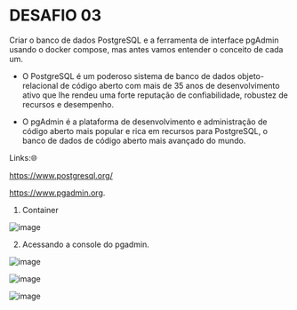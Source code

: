 <h1>DESAFIO 03</h1>

Criar o banco de dados PostgreSQL e a ferramenta de interface pgAdmin usando o docker compose, mas antes vamos entender o conceito de cada um.

+ O PostgreSQL é um poderoso sistema de banco de dados objeto-relacional de código aberto com mais de 35 anos de desenvolvimento ativo que lhe rendeu uma forte reputação de confiabilidade, robustez de recursos e desempenho.

+ O pgAdmin é a plataforma de desenvolvimento e administração de código aberto mais popular e rica em recursos para PostgreSQL, o banco de dados de código aberto mais avançado do mundo.

Links:🌐

https://www.postgresql.org/

https://www.pgadmin.org.

1. Container

![image](https://github.com/andreelidio/desafio-profissional-docker/assets/97263573/5af841df-d7b6-4880-a946-94be741d83ca)

2. Acessando a console do pgadmin.

![image](https://github.com/andreelidio/desafio-profissional-docker/assets/97263573/a2f3f3f0-743c-4c9e-91b1-808a20aa46bc)

![image](https://github.com/andreelidio/desafio-profissional-docker/assets/97263573/fbec0317-625b-4e30-b2ad-5d5c614e3141)

![image](https://github.com/andreelidio/desafio-profissional-docker/assets/97263573/215fbe7d-d2be-4869-8678-2b1c98341e32)



